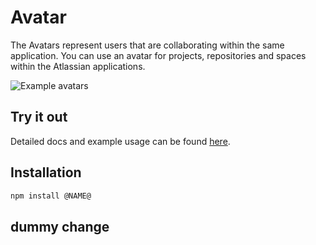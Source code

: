 # Avatar

The Avatars represent users that are collaborating within the same application. You can use an avatar for projects, repositories and spaces within the Atlassian applications.

![Example avatars](https://i.imgur.com/77JxBkf.png)

## Try it out

Detailed docs and example usage can be found [here](https://aui-cdn.atlassian.com/atlaskit/stories/@NAME@/@VERSION@/).

## Installation

```sh
npm install @NAME@
```

## dummy change
